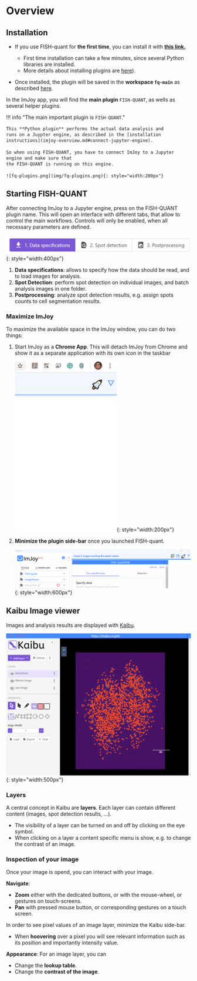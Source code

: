 # Overview 

## Installation

* If you use FISH-quant for **the first time**, you can install it with <a href="https://imjoy.io/#/app?w=fq-main&plugin=fish-quant/fq-imjoy:FISH-QUANT@stable&upgrade=1" target="_blank">**this link.**</a> 
    - First time installation can take a few minutes, since several Python libraries are installed.
    - More details about installing plugins are [here](imjoy-overview.md/#installing-plugins)).

* Once installed, the plugin will be saved in the  **workspace `fq-main`** as described [here](imjoy-overview.md#opening-a-workspace).  

In the ImJoy app, you will find the **main plugin** `FISH-QUANT`, as wells as several helper plugins.

!!! info "The main important plugin is `FISH-QUANT`."

    This **Python plugin** performs the actual data analysis and 
    runs on a Juypter engine, as described in the [installation instructions](imjoy-overview.md#connect-jupyter-engine). 
    
    So when using FISH-QUANT, you have to connect ImJoy to a Jupyter engine and make sure that 
    the FISH-QUANT is running on this engine.  

    ![fq-plugins.png](img/fq-plugins.png){: style="width:200px"}

## Starting FISH-QUANT

After connecting ImJoy to a Jupyter engine, press on the FISH-QUANT plugin name. This will open an interface with different tabs, that 
allow to control the main workflows. Controls will only be enabled, when all necessary parameters
are defined.

![fq-detection-thresholds.png](img/fq-ui-banner.png){: style="width:400px"}

1. **Data specifications**: allows to specify how the data should be read, and to load images for analysis.
2. **Spot Detection**: perform spot detection on individual images, and batch analysis images in one folder.
3. **Postprocessing**: analyze spot detection results, e.g. assign spots counts to cell segmentation results.

### Maximize ImJoy

To maximize the available space in the ImJoy window, you can do two things:

1. Start ImJoy as a **Chrome App**. This will detach ImJoy from Chrome and show it as a separate application with its own icon in the taskbar

    ![imjoy-open-as-app.gif](img/imjoy-open-as-app.gif){: style="width:200px"}

2. **Minimize the plugin side-bar** once you launched FISH-quant.

    ![imjoy-collapse-plugin-menu.gif](img/imjoy-collapse-plugin-menu.gif){: style="width:600px"}

## Kaibu Image viewer
Images and analysis results are displayed with [Kaibu](https://kaibu.org/#/about).

![kaibu_screenshot.png](img/kaibu_screenshot.png){: style="width:500px"}

### Layers

A central concept in Kaibu are **layers**. Each layer can contain different content (images, spot detection results, ...).

* The visibility of a layer can be turned on and off by clicking on the eye symbol.
* When clicking on a layer a content specific menu is show, e.g. to change the contrast of an image.

### Inspection of your image

Once your image is opend, you can interact with your image.

__Navigate__:

* **Zoom** either with the dedicated buttons, or with the mouse-wheel, or gestures on touch-screens.
* **Pan** with pressed mouse button, or corresponding gestures on a touch screen.

In order to see pixel values of an image layer, minimize the Kaibu side-bar.

* When **hoovering** over a pixel you will see relevant information such as its position and importantly intensity value.

__Appearance__:
For an image layer, you can  

* Change the **lookup table**.
* Change the **contrast of the image**.
